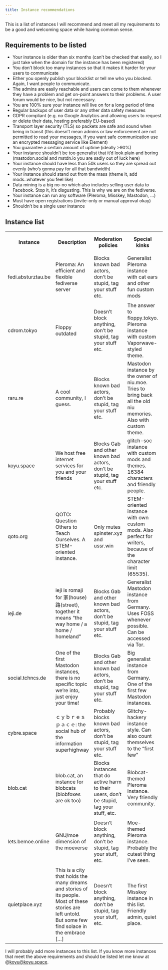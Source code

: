 ```yaml
---
title: Instance recommendations
---
```


This is a list of instances I will recommend and meet all my requirements to be a good and welcoming space while having common sense.

## Requirements to be listed

  * Your instance is older than six months (can&#8217;t be checked that easily, so I just take when the domain for the instance has been registered)
  * You don&#8217;t block too many instances so that it makes it harder for your users to communicate
  * Either you openly publish your blocklist or tell me who you blocked. Again, I want people to communicate.
  * The admins are easily reachable and users can come to them whenever they have a problem and get on-point answers to their problems. A user forum would be nice, but not necessary.
  * You are 100% sure your instance will live on for a long period of time
  * Regular backups of user data or any other data safety measures
  * GDPR compliant (e.g. no Google Analytics and allowing users to request or delete their data, hosting preferably EU-based)
  * Transport layer security (TLS) so packets are safe and sound when being in transit (this doesn&#8217;t mean admins or law enforcement are not permitted to read your messages, if you want safe communication use an encrypted messaging service like Element)
  * You guarantee a certain amount of uptime (ideally >90%)
  * Your instance shouldn&#8217;t be too generalist that it&#8217;d look plain and boring (mastodon.social and mstdn.io you are sadly out of luck here)
  * Your instance should have less than 50k users so they are spread out evenly (who&#8217;s gonna pay for all that bandwidth)
  * Your instance should stand out from the mass (theme it, add mods..whatever you feel like)
  * Data mining is a big no-no which also includes selling user data to Facebook. Stop it, it&#8217;s disgusting. This is why we are on the fediverse.
  * Your instance can run any software (Pleroma, Misskey, Mastodon, &#8230;)
  * Must have open registrations (invite-only or manual approval okay)
  * Shouldn&#8217;t be a single user instance

## Instance list

<table>
  <tr>
    <th>
      <strong>Instance</strong>
    </th>
    <th>
      <strong>Description</strong>
    </th>
    <th>
      Moderation policies
    </th>
    <th>
      <strong>Special</strong> kinks
    </th>
    <th>
      Instance banner/logo/admin icon
    </th>
  </tr>
  <tr>
    <td>
      fedi.absturztau.be
    </td>
    <td>
      Pleroma: An efficient and flexible fediverse server
    </td>
    <td>
      Blocks known bad actors, don’t be stupid, tag your stuff etc.
    </td>
    <td>
      Generalist Pleroma instance with cat ears and other fun custom mods
    </td>
    <td>
      <img class="wp-image-166" style="width: 150px;" src="/wp-content/uploads/2020/11/blob.jpg" alt="" srcset="/wp-content/uploads/2020/11/blob.jpg 256w, /wp-content/uploads/2020/11/blob-150x150.jpg 150w" sizes="(max-width: 256px) 100vw, 256px" />
    </td>
  </tr>
  <tr>
    <td>
      cdrom.tokyo
    </td>
    <td>
      Floppy outdated
    </td>
    <td>
      Doesn&#8217;t block anything, don&#8217;t be stupid, tag your stuff etc.
    </td>
    <td>
      The answer to floppy.tokyo. Pleroma instance with custom Vaporwave-styled theme.
    </td>
    <td>
      <img class="wp-image-164" style="width: 150px;" src="/wp-content/uploads/2020/11/logo.png" alt="" />
    </td>
  </tr>
  <tr>
    <td>
      raru.re
    </td>
    <td>
      A cool community, I guess.
    </td>
    <td>
      Blocks known bad actors, don&#8217;t be stupid, tag your stuff etc.
    </td>
    <td>
      Mastodon instance by the owner of niu.moe. Tries to bring back all the old niu memories. Also with custom theme.
    </td>
    <td>
      <img class="wp-image-150" style="width: 150px;" src="/wp-content/uploads/2020/11/preview-b71f8f19db9f6dec0768332404514644.jpg" alt="" srcset="/wp-content/uploads/2020/11/preview-b71f8f19db9f6dec0768332404514644.jpg 1201w, /wp-content/uploads/2020/11/preview-b71f8f19db9f6dec0768332404514644-300x157.jpg 300w, /wp-content/uploads/2020/11/preview-b71f8f19db9f6dec0768332404514644-1024x537.jpg 1024w, /wp-content/uploads/2020/11/preview-b71f8f19db9f6dec0768332404514644-768x403.jpg 768w" sizes="(max-width: 1201px) 100vw, 1201px" />
    </td>
  </tr>
  <tr>
    <td>
      koyu.space
    </td>
    <td>
      We host free internet services for you and your friends
    </td>
    <td>
      Blocks Gab and other known bad actors, don&#8217;t be stupid, tag your stuff etc.
    </td>
    <td>
      glitch-soc instance with custom mods and themes. 16384 characters and friendly people.
    </td>
    <td>
      <img class="wp-image-172" style="width: 150px;" src="/wp-content/uploads/2020/11/pb-icon_large.png" alt="" srcset="/wp-content/uploads/2020/11/pb-icon_large.png 7000w, /wp-content/uploads/2020/11/pb-icon_large-300x300.png 300w, /wp-content/uploads/2020/11/pb-icon_large-1024x1024.png 1024w, /wp-content/uploads/2020/11/pb-icon_large-150x150.png 150w, /wp-content/uploads/2020/11/pb-icon_large-768x768.png 768w, /wp-content/uploads/2020/11/pb-icon_large-1536x1536.png 1536w, /wp-content/uploads/2020/11/pb-icon_large-2048x2048.png 2048w, /wp-content/uploads/2020/11/pb-icon_large-1200x1200.png 1200w" sizes="(max-width: 7000px) 100vw, 7000px" />
    </td>
  </tr>
  <tr>
    <td>
      qoto.org
    </td>
    <td>
      QOTO: Question Others to Teach Ourselves. A STEM-oriented instance.
    </td>
    <td>
      Only mutes spinster.xyz and ussr.win
    </td>
    <td>
      STEM-oriented instance with own custom mods. Also perfect for writers, because of the character limit (65535).
    </td>
    <td>
      <img class="wp-image-156" style="width: 150px;" src="/wp-content/uploads/2020/11/colored-qoto-thumbnail.png" alt="" srcset="/wp-content/uploads/2020/11/colored-qoto-thumbnail.png 10240w, /wp-content/uploads/2020/11/colored-qoto-thumbnail-300x158.png 300w, /wp-content/uploads/2020/11/colored-qoto-thumbnail-1024x538.png 1024w, /wp-content/uploads/2020/11/colored-qoto-thumbnail-768x403.png 768w, /wp-content/uploads/2020/11/colored-qoto-thumbnail-1536x806.png 1536w, /wp-content/uploads/2020/11/colored-qoto-thumbnail-2048x1075.png 2048w, /wp-content/uploads/2020/11/colored-qoto-thumbnail-1200x630.png 1200w" sizes="(max-width: 10240px) 100vw, 10240px" />
    </td>
  </tr>
  <tr>
    <td>
      ieji.de
    </td>
    <td>
      ieji is romaji for 家(house)路(street), together it means &#8220;the way home / a home / homeland&#8221;
    </td>
    <td>
      Blocks Gab and other known bad actors, don&#8217;t be stupid, tag your stuff etc.
    </td>
    <td>
      Generalist Mastodon instance from Germany. Uses FOSS whenever possible. Can be accessed via Tor.
    </td>
    <td>
      <img class="wp-image-206" style="width: 150px;" src="/wp-content/uploads/2021/01/iejimas_white.png" />
    </td>
  </tr>
  <tr>
    <td>
      social.tchncs.de
    </td>
    <td>
      One of the first Mastodon instances, there is no specific topic we&#8217;re into, just enjoy your time!
    </td>
    <td>
      Blocks Gab and other known bad actors, don&#8217;t be stupid, tag your stuff etc.
    </td>
    <td>
      Big generalist instance from Germany. One of the first few Mastodon instances.
    </td>
    <td>
      <img class="wp-image-168" style="width: 150px;" src="/wp-content/uploads/2020/11/logo-1.png" alt="" srcset="/wp-content/uploads/2020/11/logo-1.png 200w, /wp-content/uploads/2020/11/logo-1-150x150.png 150w" sizes="(max-width: 200px) 100vw, 200px" />
    </td>
  </tr>
  <tr>
    <td>
      cybre.space
    </td>
    <td>
      ｃｙｂｒｅｓｐａｃｅ: the social hub of the information superhighway
    </td>
    <td>
      Probably blocks known bad actors, don&#8217;t be stupid, tag your stuff etc.
    </td>
    <td>
      Glitchy-hackery instance style. Can also count themselves to the &#8220;first few&#8221;
    </td>
    <td>
      <img class="wp-image-175" style="width: 150px;" src="/wp-content/uploads/2020/11/logo-cybre-e5f7d490f241e9de9484e194fbc0d3fb.png" alt="" srcset="/wp-content/uploads/2020/11/logo-cybre-e5f7d490f241e9de9484e194fbc0d3fb.png 434w, /wp-content/uploads/2020/11/logo-cybre-e5f7d490f241e9de9484e194fbc0d3fb-300x300.png 300w, /wp-content/uploads/2020/11/logo-cybre-e5f7d490f241e9de9484e194fbc0d3fb-150x150.png 150w" sizes="(max-width: 434px) 100vw, 434px" />
    </td>
  </tr>
  <tr>
    <td>
      blob.cat
    </td>
    <td>
      blob.cat, an instance for blobcats (blobfoxes are ok too)
    </td>
    <td>
      Blocks instances that do active harm to their users, don&#8217;t be stupid, tag your stuff, etc.
    </td>
    <td>
      Blobcat-themed Pleroma instance. Very friendly community.
    </td>
    <td>
      <img class="wp-image-182" style="width: 150px;" src="/wp-content/uploads/2020/11/logo-3.png" alt="" />
    </td>
  </tr>
  <tr>
    <td>
      lets.bemoe.online
    </td>
    <td>
      GNU/moe dimension of the moeverse
    </td>
    <td>
      Doesn&#8217;t block anything, don&#8217;t be stupid, tag your stuff, etc.
    </td>
    <td>
      Moe-themed Pleroma instance. Probably the cutest thing I&#8217;ve seen.
    </td>
    <td>
      <img class="wp-image-186" style="width: 150px;" src="/wp-content/uploads/2020/11/logo-4.png" alt="" srcset="/wp-content/uploads/2020/11/logo-4.png 266w, /wp-content/uploads/2020/11/logo-4-150x150.png 150w" sizes="(max-width: 266px) 100vw, 266px" />
    </td>
  </tr>
  <tr>
    <td>
      quietplace.xyz
    </td>
    <td>
      This is a city that holds the many dreams and stories of its people. Most of these stories are left untold. But some few find solace in the embrace […]
    </td>
    <td>
      Doesn’t block anything, don’t be stupid, tag your stuff, etc.
    </td>
    <td>
      The first Misskey instance in this list. Friendly admin, quiet place.
    </td>
    <td>
      <img style="width: 150px;" src="https://quietplace.xyz/apple-touch-icon.png" />
    </td>
  </tr>
</table>

I will probably add more instances to this list. If you know more instances that meet the above requirements and should be listed let me know at @koyu@koyu.space.